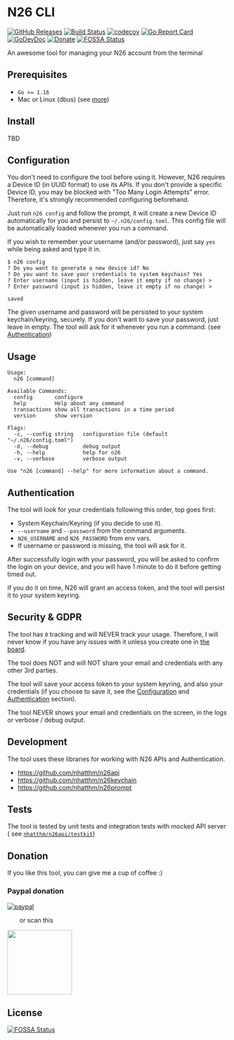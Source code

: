 # N26 CLI

[![GitHub Releases](https://img.shields.io/github/v/release/nhatthm/n26cli)](https://github.com/nhatthm/n26cli/releases/latest)
[![Build Status](https://github.com/nhatthm/n26cli/actions/workflows/test.yaml/badge.svg)](https://github.com/nhatthm/n26cli/actions/workflows/test.yaml)
[![codecov](https://codecov.io/gh/nhatthm/n26cli/branch/master/graph/badge.svg?token=eTdAgDE2vR)](https://codecov.io/gh/nhatthm/n26cli)
[![Go Report Card](https://goreportcard.com/badge/github.com/nhatthm/n26cli)](https://goreportcard.com/report/github.com/nhatthm/n26cli)
[![GoDevDoc](https://img.shields.io/badge/dev-doc-00ADD8?logo=go)](https://pkg.go.dev/github.com/nhatthm/n26cli)
[![Donate](https://img.shields.io/badge/Donate-PayPal-green.svg)](https://www.paypal.com/donate/?hosted_button_id=PJZSGJN57TDJY)
[![FOSSA Status](https://app.fossa.com/api/projects/git%2Bgithub.com%2Fnhatthm%2Fn26cli.svg?type=shield)](https://app.fossa.com/projects/git%2Bgithub.com%2Fnhatthm%2Fn26cli?ref=badge_shield)

An awesome tool for managing your N26 account from the terminal

## Prerequisites

- `Go >= 1.16`
- Mac or Linux (dbus) (see [more](https://github.com/zalando/go-keyring#dependencies))

## Install

TBD

## Configuration

You don't need to configure the tool before using it. However, N26 requires a Device ID (in UUID format) to use its APIs. If you don't provide a specific Device
ID, you may be blocked with "Too Many Login Attempts" error. Therefore, it's strongly recommended configuring beforehand.

Just run `n26 config` and follow the prompt, it will create a new Device ID automatically for you and persist to
`~/.n26/config.toml`. This config file will be automatically loaded whenever you run a command.

If you wish to remember your username (and/or password), just say `yes` while being asked and type it in.

```
$ n26 config
? Do you want to generate a new device id? No
? Do you want to save your credentials to system keychain? Yes
? Enter username (input is hidden, leave it empty if no change) >
? Enter password (input is hidden, leave it empty if no change) >

saved
```

The given username and password will be persisted to your system keychain/keyring, securely. If you don't want to save your password, just leave in empty. The
tool will ask for it whenever you run a command. (see [Authentication](#Authentication))

## Usage

```
Usage:
  n26 [command]

Available Commands:
  config       configure
  help         Help about any command
  transactions show all transactions in a time period
  version      show version

Flags:
  -c, --config string   configuration file (default "~/.n26/config.toml")
  -d, --debug           debug output
  -h, --help            help for n26
  -v, --verbose         verbose output

Use "n26 [command] --help" for more information about a command.
```

## Authentication

The tool will look for your credentials following this order, top goes first:

- System Keychain/Keyring (if you decide to use it).
- `--username` and `--password` from the command arguments.
- `N26_USERNAME` and `N26_PASSWORD` from env vars.
- If username or password is missing, the tool will ask for it.

After successfully login with your password, you will be asked to confirm the login on your device, and you will have 1 minute to do it before getting timed
out.

If you do it on time, N26 will grant an access token, and the tool will persist it to your system keyring.

## Security & GDPR

The tool has `0` tracking and will NEVER track your usage. Therefore, I will never know if you have any issues with it unless you create one in
[the board](https://github.com/nhatthm/n26cli/issues?q=is%3Aissue+is%3Aopen+sort%3Aupdated-desc).

The tool does NOT and will NOT share your email and credentials with any other 3rd parties.

The tool will save your access token to your system keyring, and also your credentials (if you choose to save it, see the [Configuration](#Configuration)
and [Authentication](#Authentication) section).

The tool NEVER shows your email and credentials on the screen, in the logs or verbose / debug output.

## Development

The tool uses these libraries for working with N26 APIs and Authentication.

- https://github.com/nhatthm/n26api
- https://github.com/nhatthm/n26keychain
- https://github.com/nhatthm/n26prompt

## Tests

The tool is tested by unit tests and integration tests with mocked API server (
see [`nhatthm/n26api/testkit`](https://github.com/nhatthm/n26api#integration-test))

## Donation

If you like this tool, you can give me a cup of coffee :)

### Paypal donation

[![paypal](https://www.paypalobjects.com/en_US/i/btn/btn_donateCC_LG.gif)](https://www.paypal.com/donate/?hosted_button_id=PJZSGJN57TDJY)

&nbsp;&nbsp;&nbsp;&nbsp;&nbsp;&nbsp;&nbsp;or scan this

<img src="https://user-images.githubusercontent.com/1154587/113494222-ad8cb200-94e6-11eb-9ef3-eb883ada222a.png" width="147px" />


## License
[![FOSSA Status](https://app.fossa.com/api/projects/git%2Bgithub.com%2Fnhatthm%2Fn26cli.svg?type=large)](https://app.fossa.com/projects/git%2Bgithub.com%2Fnhatthm%2Fn26cli?ref=badge_large)